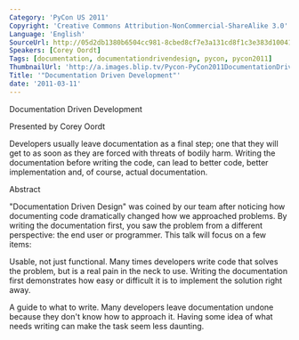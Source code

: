 ```yaml
---
Category: 'PyCon US 2011'
Copyright: 'Creative Commons Attribution-NonCommercial-ShareAlike 3.0'
Language: 'English'
SourceUrl: http://05d2db1380b6504cc981-8cbed8cf7e3a131cd8f1c3e383d10041.r93.cf2.rackcdn.com/pycon-us-2011/441_documentation-driven-development.mp4
Speakers: [Corey Oordt]
Tags: [documentation, documentationdrivendesign, pycon, pycon2011]
ThumbnailUrl: 'http://a.images.blip.tv/Pycon-PyCon2011DocumentationDrivenDevelopment665.png'
Title: '"Documentation Driven Development"'
date: '2011-03-11'
---
```

Documentation Driven Development

Presented by Corey Oordt

Developers usually leave documentation as a final step; one that they will get
to as soon as they are forced with threats of bodily harm. Writing the
documentation before writing the code, can lead to better code, better
implementation and, of course, actual documentation.

Abstract

"Documentation Driven Design" was coined by our team after noticing how
documenting code dramatically changed how we approached problems. By writing
the documentation first, you saw the problem from a different perspective: the
end user or programmer. This talk will focus on a few items:

Usable, not just functional. Many times developers write code that solves the
problem, but is a real pain in the neck to use. Writing the documentation
first demonstrates how easy or difficult it is to implement the solution right
away.

A guide to what to write. Many developers leave documentation undone because
they don't know how to approach it. Having some idea of what needs writing can
make the task seem less daunting.

